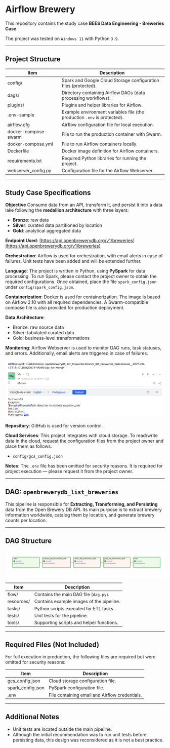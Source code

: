 # Airflow Brewery

This repository contains the study case **BEES Data Engineering - Breweries Case**.

The project was tested on `Windows 11` with Python `3.9`.

---

## Project Structure

**Item**                | **Description**
|------------------------|-----------------------------------------------------------
| config/                | Spark and Google Cloud Storage configuration files (protected).
| dags/                  | Directory containing Airflow DAGs (data processing workflows).
| plugins/               | Plugins and helper libraries for Airflow.
| .env-sample            | Example environment variables file (the production `.env` is protected).
| airflow.cfg            | Airflow configuration file for local execution.
| docker-compose-swarm   | File to run the production container with Swarm.
| docker-compose.yml     | File to run Airflow containers locally.
| Dockerfile             | Docker image definition for Airflow containers.
| requirements.txt       | Required Python libraries for running the project.
| webserver_config.py    | Configuration file for the Airflow Webserver.

---

## Study Case Specifications

**Objective**
Consume data from an API, transform it, and persist it into a data lake following the **medallion architecture** with three layers:

- **Bronze**: raw data
- **Silver**: curated data partitioned by location
- **Gold**: analytical aggregated data

**Endpoint Used**: [https://api.openbrewerydb.org/v1/breweries](https://api.openbrewerydb.org/v1/breweries)

**Orchestration**:
Airflow is used for orchestration, with email alerts in case of failures. Unit tests have been added and will be extended further.

**Language**:
The project is written in Python, using **PySpark** for data processing.
To run Spark, please contact the project owner to obtain the required configurations.
Once obtained, place the file `spark_config.json` under `config/spark_config.json`.

**Containerization**:
Docker is used for containerization.
The image is based on Airflow 2.10 with all required dependencies.
A Swarm-compatible compose file is also provided for production deployment.

**Data Architecture**:
- Bronze: raw source data
- Silver: tabulated curated data
- Gold: business-level transformations

**Monitoring**:
Airflow Webserver is used to monitor DAG runs, task statuses, and errors.
Additionally, email alerts are triggered in case of failures.

![Email Failure](dags/openbrewerydb_list_breweries/resources/email_failure.png)

**Repository**:
GitHub is used for version control.

**Cloud Services**:
This project integrates with cloud storage.
To read/write data in the cloud, request the configuration files from the project owner and place them as follows:
- `config/gcs_config.json`

**Notes**:
The `.env` file has been omitted for security reasons.
It is required for project execution — please request it from the project owner.

---

## DAG: `openbrewerydb_list_breweries`

This pipeline is responsible for **Extracting, Transforming, and Persisting** data from the Open Brewery DB API.
Its main purpose is to extract brewery information worldwide, catalog them by location, and generate brewery counts per location.

---

## DAG Structure

![DAG View](dags/openbrewerydb_list_breweries/resources/dag_view.png)


**Item**       | **Description**
|--------------|----------------------------------------------------------
| flow/        | Contains the main DAG file (`dag.py`).
| resources/   | Contains example images of the pipeline.
| tasks/       | Python scripts executed for ETL tasks.
| tests/       | Unit tests for the pipeline.
| tools/       | Supporting scripts and helper functions.

---

## Required Files (Not Included)

For full execution in production, the following files are required but were omitted for security reasons:

**Item**             | **Description**
|---------------------|------------------------------------------------
| gcs_config.json     | Cloud storage configuration file.
| spark_config.json   | PySpark configuration file.
| .env                | File containing email and Airflow credentials.

---

## Additional Notes

- Unit tests are located outside the main pipeline.
- Although the initial recommendation was to run unit tests before persisting data, this design was reconsidered as it is not a best practice.
